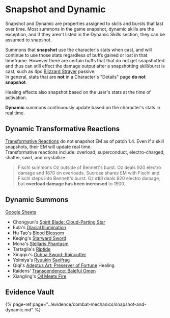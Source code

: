 # Snapshot and Dynamic

Snapshot and Dynamic are properties assigned to skills and bursts that last over time. Most summons in the game snapshot, dynamic skills are the exception, and if they aren't listed in the Dynamic Skills section, they can be assumed to snapshot.

Summons that **snapshot** use the character's stats when cast, and will continue to use those stats regardless of buffs gained or lost in that timeframe. However there are certain buffs that that do not get snapshotted and thus can still effect the damage output after a snapshotting skill/burst is cast, such as 4pc [Blizzard Strayer](../equipment/artifacts.md#blizzard-strayer) passive.  
In general, stats that are **not** in a Character's "Details" page **do not snapshot**.

Healing effects also snapshot based on the user's stats at the time of activation.

**Dynamic** summons continuously update based on the character's stats in real time.

## Dynamic Transformative Reactions

[Transformative Reactions](elemental-effects/transformative-reactions.md) do not snapshot EM as of patch 1.4. Even if a skill snapshots, their EM will update real time.  
Transformative reactions include: overload, superconduct, electro-charged, shatter, swirl, and crystallize.

> Fischl summons Oz outside of Bennett's burst. Oz deals 920 electro damage and 1870 on overloads. Sucrose shares EM with Fischl and Fischl steps into Bennett's burst. Oz **still** deals 920 electro damage, but **overload damage has been increased** to 1900.

## Dynamic Summons

[Google Sheets](https://docs.google.com/spreadsheets/d/1M2nTLogzYd2o4ZLkYEkzfovwiTznQOB5ujWuMlQbE0k/edit#gid=192559720)  
* Chongyun's [Spirit Blade: Cloud-Parting Star](../characters/cryo/chongyun.md#attacks) 
* Eula's [Glacial Illumination](../characters/cryo/eula.md#attacks)
* Hu Tao's [Blood Blossom](../characters/pyro/hu-tao.md#attacks)
* Keqing's [Starward Sword](../characters/electro/keqing.md#attacks)
* Mona's [Stellaris Phantasm](../characters/hydro/mona.md#attacks)
* Tartaglia's [Riptide](../characters/hydro/tartaglia.md#attacks)
* Xingqiu's [Guhua Sword: Raincutter](../characters/hydro/xingqiu.md#attacks)
* Yoimiya's [Ryuukin Saxifrag](../characters/pyro/yoimiya.md#attacks)
* Qiqi's [Adeptus Art: Preserver of Fortune](../characters/cryo/qiqi.md#attacks) Healing
* Raidens' [Transcendence: Baleful Omen](../characters/electro/raiden.md#attacks)  
* Xiangling's [Oil Meets Fire](../characters/pyro/xiangling.md#constellations)

## Evidence Vault

{% page-ref page="../evidence/combat-mechanics/snapshot-and-dynamic.md" %}

